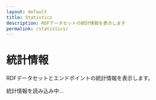 ```yaml
---
layout: default
title: Statistics
description: RDFデータセットの統計情報を表示します
permalink: /statistics/
---
```


<div class="p-hero">
  <h1 class="p-hero__title">統計情報</h1>
  <p class="p-hero__description">RDFデータセットとエンドポイントの統計情報を表示します。</p>
</div>

<div id="loading" class="p-loading">
  <p>統計情報を読み込み中...</p>
</div>

<div id="error" class="p-error" style="display: none;">
  <p>統計情報の読み込みに失敗しました。</p>
</div>

<div id="statistics-content" style="display: none;">
  <div class="c-card-grid">
    <div class="c-card">
      <h3 class="c-card__title">データセット統計</h3>
      <div class="c-card__content">
        <div class="u-text-center">
          <div id="dataset-count" class="u-mb-sm">
            <span class="u-text-lg u-fw-bold u-text-primary">-</span>
            <p class="u-text-sm u-text-muted">総データセット数</p>
          </div>
        </div>
      </div>
    </div>

    <div class="c-card">
      <h3 class="c-card__title">エンドポイント統計</h3>
      <div class="c-card__content">
        <div class="u-text-center">
          <div id="endpoint-count" class="u-mb-sm">
            <span class="u-text-lg u-fw-bold u-text-primary">-</span>
            <p class="u-text-sm u-text-muted">エンドポイント数</p>
          </div>
        </div>
      </div>
    </div>

    <div class="c-card">
      <h3 class="c-card__title">データ更新情報</h3>
      <div class="c-card__content">
        <div class="u-text-center">
          <div id="last-update" class="u-mb-sm">
            <span class="u-text-lg u-fw-bold u-text-primary">-</span>
            <p class="u-text-sm u-text-muted">最終更新日</p>
          </div>
        </div>
      </div>
    </div>
  </div>

  <div class="c-card u-mt-lg">
    <h3 class="c-card__title">詳細統計</h3>
    <div class="c-card__content">
      <h4 class="u-mb-md">データ統計</h4>
      <ul class="u-mb-md">
        <li>トリプル数: 統計情報を取得中...</li>
        <li>データセット数: <span id="dataset-count-detail">取得中...</span></li>
        <li>エンドポイント数: <span id="endpoint-count-detail">取得中...</span></li>
      </ul>
      
      <p class="u-text-sm u-text-muted">統計情報は定期的に更新されます。</p>
    </div>
  </div>
</div>

<script>
document.addEventListener('DOMContentLoaded', function() {
  loadStatistics();
});

function loadStatistics() {
  const loadingEl = document.getElementById('loading');
  const errorEl = document.getElementById('error');
  const contentEl = document.getElementById('statistics-content');
  
  // 実際のAPIが利用可能になるまでは固定値で表示
  const baseUrl = '/rdf-portal-v2.github.io' || '';
  
  // データセット数を取得
  fetch(`${baseUrl}/assets/data/temp-datasets.txt`)
    .then(function(response) {
      if (!response.ok) {
        throw new Error('Failed to fetch dataset count');
      }
      return response.text();
    })
    .then(function(text) {
      const datasetIds = text.trim().split('\n').filter(id => id.trim());
      const datasetCount = datasetIds.length;
      
      // エンドポイント数を取得（仮の値）
      const endpointCount = 5; // 実際のAPIが利用可能になったら更新
      
      loadingEl.style.display = 'none';
      contentEl.style.display = 'block';
      
      // 統計情報を表示
      document.getElementById('dataset-count').innerHTML = `
        <span class="u-text-lg u-fw-bold u-text-primary">${datasetCount}</span>
        <p class="u-text-sm u-text-muted">総データセット数</p>
      `;
      
      document.getElementById('endpoint-count').innerHTML = `
        <span class="u-text-lg u-fw-bold u-text-primary">${endpointCount}</span>
        <p class="u-text-sm u-text-muted">エンドポイント数</p>
      `;
      
      document.getElementById('last-update').innerHTML = `
        <span class="u-text-lg u-fw-bold u-text-primary">今日</span>
        <p class="u-text-sm u-text-muted">最終更新日</p>
      `;
      
      // 詳細統計
      document.getElementById('dataset-count-detail').textContent = datasetCount;
      document.getElementById('endpoint-count-detail').textContent = endpointCount;
    })
    .catch(function(error) {
      console.error('Error loading statistics:', error);
      loadingEl.style.display = 'none';
      errorEl.innerHTML = `
        <p>統計情報の読み込みに失敗しました。</p>
        <p>エラー: ${error.message}</p>
      `;
      errorEl.style.display = 'block';
    });
}
</script>

